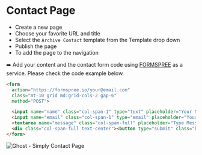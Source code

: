 # Contact Page

- Create a new page
- Choose your favorite URL and title
- Select the `Archive Contact` template from the Template drop down
- Publish the page
- To add the page to the navigation

➡️ Add your content and the contact form code using [FORMSPREE](https://formspree.io/) as a service. Please check the code example below.

```html
<form
  action="https://formspree.io/your@email.com"
  class="mt-10 grid md:grid-cols-2 gap-6"
  method="POST">

  <input name="name" class="col-span-1" type="text" placeholder="Your Name" required>
  <input name="email" class="col-span-1" type="email" placeholder="Your Email" required>
  <textarea name="message" class="col-span-full" placeholder="Type Message" required></textarea>
  <div class="col-span-full text-center"><button type="submit" class="button is-primary">Send Message</button></div>
</form>
```

![Ghost - Simply Contact Page](https://user-images.githubusercontent.com/10253167/105212544-9bbc8500-5b1b-11eb-8d1d-883427b092e1.jpg)
